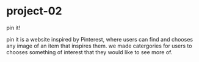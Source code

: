 # project-02

pin it!

pin it is a website inspired by Pinterest, where users can find and chooses any image of an item that inspires them.
we made catergories for users to chooses something of interest that they would like to see more of.
